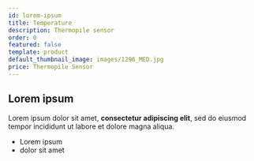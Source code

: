```yaml
---
id: lorem-ipsum
title: Temperature
description: Thermopile sensor
order: 0
featured: false
template: product
default_thumbnail_image: images/1296_MED.jpg
price: Thermopile Sensor
---
```

## Lorem ipsum

Lorem ipsum dolor sit amet, **consectetur adipiscing elit**, sed do eiusmod tempor incididunt ut labore et dolore magna aliqua.

- Lorem ipsum
- dolor sit amet
